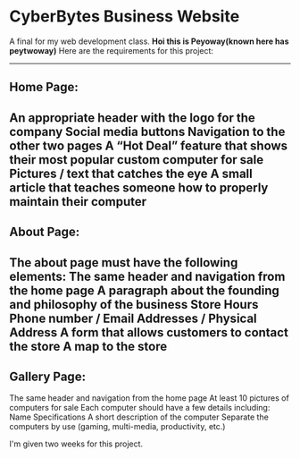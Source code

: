 # CyberBytes Business Website
A final for my web development class.
**Hoi this is Peyoway(known here has peytwoway)**
Here are the requirements for this project:

---
Home Page:
---
An appropriate header with the logo for the company
Social media buttons
Navigation to the other two pages
A “Hot Deal” feature that shows their most popular custom computer for sale
Pictures / text that catches the eye
A small article that teaches someone how to properly maintain their computer
---
About Page:
---
The about page must have the following elements:
The same header and navigation from the home page
A paragraph about the founding and philosophy of the business
Store Hours
Phone number / Email Addresses / Physical Address
A form that allows customers to contact the store
A map to the store
---
Gallery Page:
---
The same header and navigation from the home page
At least 10 pictures of computers for sale
Each computer should have a few details including:
Name
Specifications
A short description of the computer
Separate the computers by use (gaming, multi-media, productivity, etc.)

I'm given two weeks for this project. 
